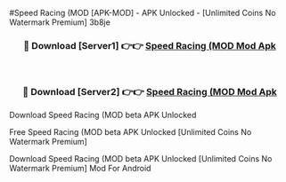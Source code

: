 #Speed Racing (MOD [APK-MOD] - APK Unlocked - [Unlimited Coins No Watermark Premium] 3b8je



<div align="center">

<h3>🔴 Download [Server1] 👉👉 <a href="https://momento.my/?title=Speed_Racing_(MOD">Speed Racing (MOD Mod Apk</a></h3><br>

<h3>🔴 Download [Server2] 👉👉 <a href="https://momento.my/?title=Speed_Racing_(MOD">Speed Racing (MOD Mod Apk</a></h3>
</div>



Download Speed Racing (MOD beta APK Unlocked

Free Speed Racing (MOD beta APK Unlocked [Unlimited Coins No Watermark Premium]

Download Speed Racing (MOD beta APK Unlocked [Unlimited Coins No Watermark Premium] Mod For Android
